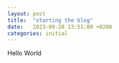 ```yaml
---
layout: post
title:  "starting the blog"
date:   2023-09-28 13:51:00 +0200
categories: initial
---
```


Hello World